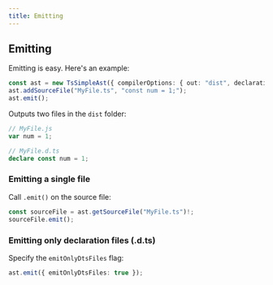 ```yaml
---
title: Emitting
---
```


## Emitting

Emitting is easy. Here's an example:

```typescript
const ast = new TsSimpleAst({ compilerOptions: { out: "dist", declaration: true } });
ast.addSourceFile("MyFile.ts", "const num = 1;");
ast.emit();
```

Outputs two files in the `dist` folder:

```typescript
// MyFile.js
var num = 1;

// MyFile.d.ts
declare const num = 1;
```

### Emitting a single file

Call `.emit()` on the source file:

```typescript
const sourceFile = ast.getSourceFile("MyFile.ts")!;
sourceFile.emit();
```

### Emitting only declaration files (.d.ts)

Specify the `emitOnlyDtsFiles` flag:

```typescript
ast.emit({ emitOnlyDtsFiles: true });
```
